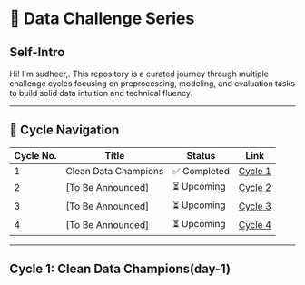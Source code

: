 # 🧠 Data Challenge Series

## Self-Intro
Hi! I'm sudheer,. This repository is a curated journey through multiple challenge cycles focusing on preprocessing, modeling, and evaluation tasks to build solid data intuition and technical fluency.

---

## 📘 Cycle Navigation

| Cycle No. | Title                  | Status      | Link     |
|-----------|------------------------|-------------|----------|
| 1         | Clean Data Champions   | ✅ Completed | [Cycle 1](#https://github.com/Sudheer0831/sudheer/blob/main/Untitled1.ipynb) |
| 2         | [To Be Announced]      | ⏳ Upcoming  | [Cycle 2](#) |
| 3         | [To Be Announced]      | ⏳ Upcoming  | [Cycle 3](#) |
| 4         | [To Be Announced]      | ⏳ Upcoming  | [Cycle 4](#) |

---

## Cycle 1: Clean Data Champions(day-1)

